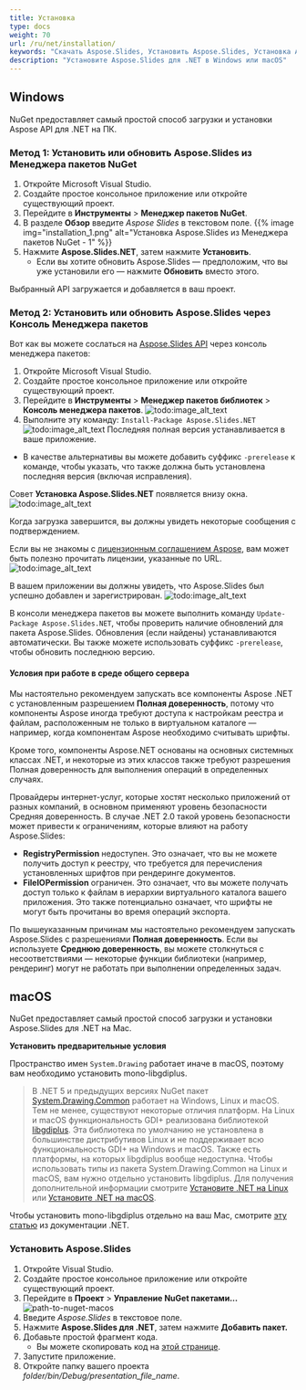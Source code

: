 ```yaml
---
title: Установка
type: docs
weight: 70
url: /ru/net/installation/
keywords: "Скачать Aspose.Slides, Установить Aspose.Slides, Установка Aspose.Slides, Windows, macOS, .NET"
description: "Установите Aspose.Slides для .NET в Windows или macOS"
---
```


## **Windows**
NuGet предоставляет самый простой способ загрузки и установки Aspose API для .NET на ПК.

### **Метод 1: Установить или обновить Aspose.Slides из Менеджера пакетов NuGet**

1. Откройте Microsoft Visual Studio. 
2. Создайте простое консольное приложение или откройте существующий проект. 
3. Перейдите в **Инструменты** > **Менеджер пакетов NuGet**.
4. В разделе **Обзор** введите *Aspose Slides* в текстовом поле. 
{{% image img="installation_1.png" alt="Установка Aspose.Slides из Менеджера пакетов NuGet - 1" %}}
5. Нажмите **Aspose.Slides.NET**, затем нажмите **Установить**.
   * Если вы хотите обновить Aspose.Slides — предположим, что вы уже установили его — нажмите **Обновить** вместо этого.

Выбранный API загружается и добавляется в ваш проект.

### **Метод 2: Установить или обновить Aspose.Slides через Консоль Менеджера пакетов**

Вот как вы можете сослаться на [Aspose.Slides API](https://www.nuget.org/packages/Aspose.Slides.NET/) через консоль менеджера пакетов:

1. Откройте Microsoft Visual Studio. 
2. Создайте простое консольное приложение или откройте существующий проект. 
3. Перейдите в **Инструменты** > **Менеджер пакетов библиотек** > **Консоль менеджера пакетов**. 
![todo:image_alt_text](installation_2.png)
4. Выполните эту команду: `Install-Package Aspose.Slides.NET` 
![todo:image_alt_text](installation_3.png)
Последняя полная версия устанавливается в ваше приложение. 

* В качестве альтернативы вы можете добавить суффикс `-prerelease` к команде, чтобы указать, что также должна быть установлена последняя версия (включая исправления).

Совет **Установка Aspose.Slides.NET** появляется внизу окна. 
![todo:image_alt_text](installation_4.png)

Когда загрузка завершится, вы должны увидеть некоторые сообщения с подтверждением. 

Если вы не знакомы с [лицензионным соглашением Aspose](https://about.aspose.com/legal/eula), вам может быть полезно прочитать лицензии, указанные по URL. 
![todo:image_alt_text](installation_5.png)

В вашем приложении вы должны увидеть, что Aspose.Slides был успешно добавлен и зарегистрирован. 
![todo:image_alt_text](installation_6.png)

В консоли менеджера пакетов вы можете выполнить команду `Update-Package Aspose.Slides.NET`, чтобы проверить наличие обновлений для пакета Aspose.Slides. Обновления (если найдены) устанавливаются автоматически. Вы также можете использовать суффикс `-prerelease`, чтобы обновить последнюю версию.
#### **Условия при работе в среде общего сервера**
Мы настоятельно рекомендуем запускать все компоненты Aspose .NET с установленным разрешением **Полная доверенность**, потому что компоненты Aspose иногда требуют доступа к настройкам реестра и файлам, расположенным не только в виртуальном каталоге — например, когда компонентам Aspose необходимо считывать шрифты. 

Кроме того, компоненты Aspose.NET основаны на основных системных классах .NET, и некоторые из этих классов также требуют разрешения Полная доверенность для выполнения операций в определенных случаях.

Провайдеры интернет-услуг, которые хостят несколько приложений от разных компаний, в основном применяют уровень безопасности Средняя доверенность. В случае .NET 2.0 такой уровень безопасности может привести к ограничениям, которые влияют на работу Aspose.Slides:

- **RegistryPermission** недоступен. Это означает, что вы не можете получить доступ к реестру, что требуется для перечисления установленных шрифтов при рендеринге документов.
- **FileIOPermission** ограничен. Это означает, что вы можете получать доступ только к файлам в иерархии виртуального каталога вашего приложения. Это также потенциально означает, что шрифты не могут быть прочитаны во время операций экспорта. 

По вышеуказанным причинам мы настоятельно рекомендуем запускать Aspose.Slides с разрешениями **Полная доверенность**. Если вы используете **Среднюю доверенность**, вы можете столкнуться с несоответствиями — некоторые функции библиотеки (например, рендеринг) могут не работать при выполнении определенных задач.

## **macOS**

NuGet предоставляет самый простой способ загрузки и установки Aspose.Slides для .NET на Mac.

**Установить предварительные условия**

Пространство имен `System.Drawing` работает иначе в macOS, поэтому вам необходимо установить mono-libgdiplus.

> В .NET 5 и предыдущих версиях NuGet пакет [System.Drawing.Common](https://www.nuget.org/packages/System.Drawing.Common/) работает на Windows, Linux и macOS. Тем не менее, существуют некоторые отличия платформ. На Linux и macOS функциональность GDI+ реализована библиотекой [libgdiplus](https://www.mono-project.com/docs/gui/libgdiplus/). Эта библиотека по умолчанию не установлена в большинстве дистрибутивов Linux и не поддерживает всю функциональность GDI+ на Windows и macOS. Также есть платформы, на которых libgdiplus вообще недоступна. Чтобы использовать типы из пакета System.Drawing.Common на Linux и macOS, вам нужно отдельно установить libgdiplus. Для получения дополнительной информации смотрите [Установите .NET на Linux](https://docs.microsoft.com/en-us/dotnet/core/install/linux) или [Установите .NET на macOS](https://docs.microsoft.com/en-us/dotnet/core/install/macos#libgdiplus).

Чтобы установить mono-libgdiplus отдельно на ваш Mac, смотрите [эту статью](https://docs.microsoft.com/en-us/dotnet/core/install/macos#libgdiplus) из документации .NET. 

### **Установить Aspose.Slides**

1. Откройте Visual Studio. 
2. Создайте простое консольное приложение или откройте существующий проект.
3. Перейдите в **Проект** > **Управление NuGet пакетами...**
   ![path-to-nuget-macos](path-to-nuget-macos.png)
4. Введите *Aspose.Slides* в текстовое поле. 
5. Нажмите **Aspose.Slides для .NET**, затем нажмите **Добавить пакет.** 
6. Добавьте простой фрагмент кода.
   * Вы можете скопировать код на [этой странице](/slides/ru/net/create-presentation/).
7. Запустите приложение.
8. Откройте папку вашего проекта *folder/bin/Debug/presentation_file_name*.